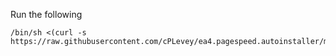 Run the following

    /bin/sh <(curl -s https://raw.githubusercontent.com/cPLevey/ea4.pagespeed.autoinstaller/master/ea4.pagespeed.sh)
